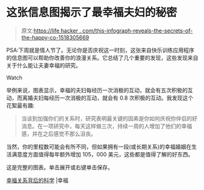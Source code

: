 # 这张信息图揭示了最幸福夫妇的秘密

> 原文:[https://life hacker . com/this-infograph-reveals-the-secrets-of-the-happy-co-1518305669](https://lifehacker.com/this-infographic-reveals-the-secrets-of-the-happiest-co-1518305669)

PSA:下周就是情人节了。无论你是否庆祝这一时刻，这张来自快乐训练应用程序的信息图可以帮助你改善你的浪漫关系。它总结了几个重要的发现，这些发现来自关于什么能让夫妻幸福的研究。

Watch

举例来说，图表显示，幸福的夫妇每经历一次消极的互动，就会有五次积极的互动，而离婚夫妇每经历一次消极的互动，就会有 0.8 次积极的互动。我发现这个花絮最有趣:

> 当谈到加强你们的关系时，研究表明最关键的因素是你如何庆祝你伴侣的好消息。在一项研究中，每天这样做三次，持续一周的人增加了他们的幸福感，并在之后感觉不那么沮丧。

当然，你的里程数可能会有所不同，但如果拥有一段(或长期关系)的幸福婚姻在生活满意度方面值得每年额外增加 105，000 美元，这些都是值得了解的好东西。

这是完整的图表。单击展开或右键单击保存。

[幸福关系背后的科学](http://www.happify.com/public/articles/the-science-behind-a-happy-relationship/) |幸福